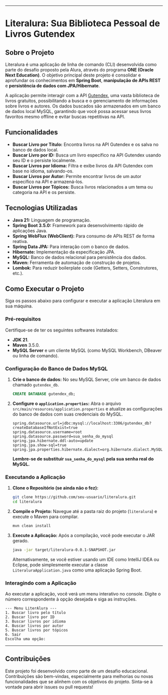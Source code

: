-----

# Literalura: Sua Biblioteca Pessoal de Livros Gutendex  

## Sobre o Projeto

Literalura é uma aplicação de linha de comando (CLI) desenvolvida como parte do desafio proposto pela Alura, através do programa **ONE (Oracle Next Education)**. O objetivo principal deste projeto é consolidar e aprofundar os conhecimentos em **Spring Boot**, **manipulação de APIs REST** e **persistência de dados com JPA/Hibernate**.

A aplicação permite interagir com a API [Gutendex](https://gutendex.com/), uma vasta biblioteca de livros gratuitos, possibilitando a busca e o gerenciamento de informações sobre livros e autores. Os dados buscados são armazenados em um banco de dados local MySQL, garantindo que você possa acessar seus livros favoritos mesmo offline e evitar buscas repetitivas na API.

## Funcionalidades

  * **Buscar Livro por Título:** Encontra livros na API Gutendex e os salva no banco de dados local.
  * **Buscar Livro por ID:** Busca um livro específico na API Gutendex usando seu ID e o persiste localmente.
  * **Buscar Livros por Idioma:** Filtra e exibe livros da API Gutendex com base no idioma, salvando-os.
  * **Buscar Livros por Autor:** Permite encontrar livros de um autor específico na API e armazená-los.
  * **Buscar Livros por Tópicos:** Busca livros relacionados a um tema ou categoria na API e os persiste.

## Tecnologias Utilizadas

  * **Java 21:** Linguagem de programação.
  * **Spring Boot 3.5.0:** Framework para desenvolvimento rápido de aplicações Java.
  * **Spring WebFlux (WebClient):** Para consumo de APIs REST de forma reativa.
  * **Spring Data JPA:** Para interação com o banco de dados.
  * **Hibernate:** Implementação da especificação JPA.
  * **MySQL:** Banco de dados relacional para persistência dos dados.
  * **Maven:** Ferramenta de automação de construção de projetos.
  * **Lombok:** Para reduzir boilerplate code (Getters, Setters, Construtores, etc.).

## Como Executar o Projeto

Siga os passos abaixo para configurar e executar a aplicação Literalura em sua máquina.

### Pré-requisitos

Certifique-se de ter os seguintes softwares instalados:

  * **JDK 21**.
  * **Maven** 3.5.0.
  * **MySQL Server** e um cliente MySQL (como MySQL Workbench, DBeaver ou linha de comando).

### Configuração do Banco de Dados MySQL

1.  **Crie o banco de dados:** No seu MySQL Server, crie um banco de dados chamado `gutendex_db`.

    ```sql
    CREATE DATABASE gutendex_db;
    ```

2.  **Configure o `application.properties`:** Abra o arquivo `src/main/resources/application.properties` e atualize as configurações do banco de dados com suas credenciais do MySQL.

    ```properties
    spring.datasource.url=jdbc:mysql://localhost:3306/gutendex_db?createDatabaseIfNotExist=true
    spring.datasource.username=root
    spring.datasource.password=sua_senha_do_mysql
    spring.jpa.hibernate.ddl-auto=update
    spring.jpa.show-sql=true
    spring.jpa.properties.hibernate.dialect=org.hibernate.dialect.MySQL8Dialect
    ```

    **Lembre-se de substituir `sua_senha_do_mysql` pela sua senha real do MySQL.**

### Executando a Aplicação

1.  **Clone o Repositório (se ainda não o fez):**

    ```bash
    git clone https://github.com/seu-usuario/literalura.git
    cd literalura
    ```

2.  **Compile o Projeto:** Navegue até a pasta raiz do projeto (`literalura`) e execute o Maven para compilar.

    ```bash
    mvn clean install
    ```

3.  **Execute a Aplicação:** Após a compilação, você pode executar o JAR gerado.

    ```bash
    java -jar target/literalura-0.0.1-SNAPSHOT.jar
    ```

    Alternativamente, se você estiver usando um IDE como IntelliJ IDEA ou Eclipse, pode simplesmente executar a classe `LiteraluraApplication.java` como uma aplicação Spring Boot.

### Interagindo com a Aplicação

Ao executar a aplicação, você verá um menu interativo no console. Digite o número correspondente à opção desejada e siga as instruções.

```
--- Menu LiterAlura ---
1. Buscar livro pelo título
2. Buscar livro por ID
3. Buscar livros por idioma
4. Buscar livros por autor
5. Buscar livros por tópicos
6. Sair
Escolha uma opção:
```

-----

## Contribuições

Este projeto foi desenvolvido como parte de um desafio educacional. Contribuições são bem-vindas, especialmente para melhorias ou novas funcionalidades que se alinhem com os objetivos do projeto. Sinta-se à vontade para abrir issues ou pull requests\!
